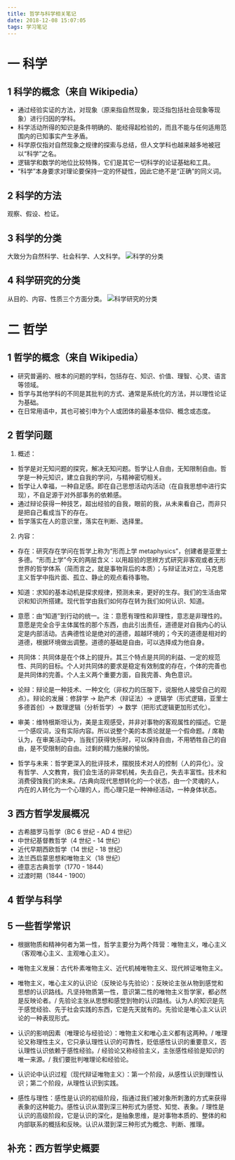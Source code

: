 ```yaml
---
title: 哲学与科学相关笔记
date: 2018-12-08 15:07:05
tags: 学习笔记
---
```

# 一 科学
## 1 科学的概念（来自 Wikipedia）
- 通过经验实证的方法，对现象（原来指自然现象，现泛指包括社会现象等现象）进行归因的学科。
- 科学活动所得的知识是条件明确的、能经得起检验的，而且不能与任何适用范围内的已知事实产生矛盾。
- 科学原仅指对自然现象之规律的探索与总结，但人文学科也越来越多地被冠以“科学”之名。
- 逻辑学和数学的地位比较特殊，它们是其它一切科学的论证基础和工具。
- “科学”本身要求对理论要保持一定的怀疑性，因此它绝不是“正确”的同义词。

## 2 科学的方法
观察、假设、检证。

## 3 科学的分类
大致分为自然科学、社会科学、人文科学。
![科学的分类](图1.PNG)

## 4 科学研究的分类
从目的、内容、性质三个方面分类。
![科学研究的分类](图2.PNG)

# 二 哲学
## 1 哲学的概念（来自 Wikipedia）
- 研究普遍的、根本的问题的学科，包括存在、知识、价值、理智、心灵、语言等领域。
- 哲学与其他学科的不同是其批判的方式、通常是系统化的方法，并以理性论证为基础。
- 在日常用语中，其也可被引申为个人或团体的最基本信仰、概念或态度。

## 2 哲学问题
1. 概述：
- 哲学是对无知问题的探究，解决无知问题。哲学让人自由，无知限制自由。哲学是一种元知识，建立自我的学问，与精神密切相关。
- 哲学让人幸福，一种自足感。即在自己思想活动内活动（在自我思想中进行实现），不自足源于对外部事务的依赖感。
- 通过辩论获得一种技艺，超出经验的自我，眼前的我，从未来看自己，而非只是把自己看成当下的存在。
- 哲学落实在人的意识里，落实在判断、选择里。

2. 内容：
- 存在：研究存在学问在哲学上称为“形而上学 metaphysics”，创建者是亚里士多德。“形而上学”今天的两层含义：以用超验的思辨方式研究非客观或者无形世界的哲学体系（简而言之，就是事物背后的本质）；与辩证法对立，马克思主义哲学中指片面、孤立、静止的观点看待事物。

- 知道：求知的基本动机是探求规律，预测未来，更好的生存。我们的生活由常识和知识所搭建。现代哲学由我们如何存在转为我们如何认识、知道。

- 意愿：由“知道”到行动的统一。注：意愿有理性和非理性，意志是非理性的。意愿是完全合乎主体属性的那个东西，由此引出责任，道德是对自我内心的认定是内部活动。古典德性论是绝对的道德，超越环境的；今天的道德是相对的道德，根据环境做出调整。道德的基础是自由，可以选择成为他自身。

- 共同体：共同体是在个体上的提升。其三个特点是共同的利益、一定的规范性、共同的目标。个人对共同体的要求是稳定有效制度的存在，个体的完善也是共同体的完善。个人主义两个重要方面，自我完善、角色意识。

- 论辩：辩论是一种技术、一种文化（非权力的压服下，说服他人接受自己的观点）。辩论的发展：修辞学 -> 助产术（辩证法）-> 逻辑学（形式逻辑，亚里士多德首创）-> 数理逻辑（分析哲学）-> 数学（把形式逻辑更加形式化）。

- 审美：维特根斯坦认为，美是主观感受，并非对事物的客观属性的描述。它是一个感叹词，没有实际内容。所以说整个美的本质论就是一个假命题。/ 席勒认为，在审美活动中，当我们获得快乐时，可以保持自由，不用牺牲自己的自由，是不受限制的自由。过剩的精力施展的愉悦。

- 哲学与未来：哲学更深入的批评技术，摆脱技术对人的控制（人的异化）。没有哲学、人文教育，我们会生活的非常机械，失去自己，失去丰富性。技术和消费侵蚀我们的未来。/古典向现代思想转化的一个状态，由一个灵魂的人，内在的人转化为一个心理的人，而心理只是一种神经活动，一种身体状态。

## 3 西方哲学发展概况
- 古希腊罗马哲学（BC 6 世纪 - AD 4 世纪）
- 中世纪基督教哲学（4 世纪 - 14 世纪）
- 近代早期西欧哲学（14 世纪 - 18 世纪）
- 法兰西启蒙思想和唯物主义（18 世纪）
- 德意志古典哲学（1770 - 1844）
- 过渡时期（1844 - 1900）

## 4 哲学与科学


## 5 一些哲学常识
- 根据物质和精神何者为第一性，哲学主要分为两个阵营：唯物主义，唯心主义（客观唯心主义、主观唯心主义）。

- 唯物主义发展：古代朴素唯物主义、近代机械唯物主义、现代辨证唯物主义。

- 唯物主义，唯心主义的认识论（反映论与先验论）：反映论主张从物到感觉和思想的认识路线。凡坚持物质第一性，意识第二性的唯物主义哲学家，都必然是反映论者。/ 先验论主张从思想和感觉到物的认识路线。认为人的知识是先于感觉经验、先于社会实践的东西，它是先天就有的。先验论是唯心主义认识论的一种表现形式。

- 认识的影响因素（唯理论与经验论）：唯物主义和唯心主义都有这两种。/ 唯理论又称理性主义，它只承认理性认识的可靠性，贬低感性认识的重要意义，否认理性认识依赖于感性经验。/ 经验论又称经验主义，主张感性经验是知识的唯一来源。/ 我们要批判唯理论和经验论。

- 认识论中认识过程（现代辩证唯物主义）：第一个阶段，从感性认识到理性认识；第二个阶段，从理性认识到实践。

- 感性与理性：感性是认识的初级阶段，指通过我们被对象所刺激的方式来获得表象的这种能力。感性认识从潜到深三种形式为感觉、知觉、表象。/ 理性是认识的高级阶段，它是认识的深化，是抽象思维，是对事物本质的、整体的和内部联系的概括和反映。认识从潜到深三种形式为概念、判断、推理。

## 补充：西方哲学史概要

